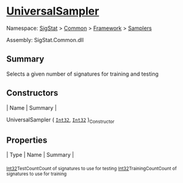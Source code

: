 # [UniversalSampler](./UniversalSampler.md)

Namespace: [SigStat]() > [Common](./../../README.md) > [Framework]() > [Samplers](./README.md)

Assembly: SigStat.Common.dll

## Summary
Selects a given number of signatures for training and testing

## Constructors

| Name | Summary | 

UniversalSampler ( [`Int32`](https://docs.microsoft.com/en-us/dotnet/api/System.Int32), [`Int32`](https://docs.microsoft.com/en-us/dotnet/api/System.Int32) )<sub>Constructor</sub>


## Properties

| Type | Name | Summary | 

<sub>[Int32](https://docs.microsoft.com/en-us/dotnet/api/System.Int32)</sub><sub>TestCount</sub><sub>Count of signatures to use for testing</sub>
<sub>[Int32](https://docs.microsoft.com/en-us/dotnet/api/System.Int32)</sub><sub>TrainingCount</sub><sub>Count of signatures to use for training</sub>



